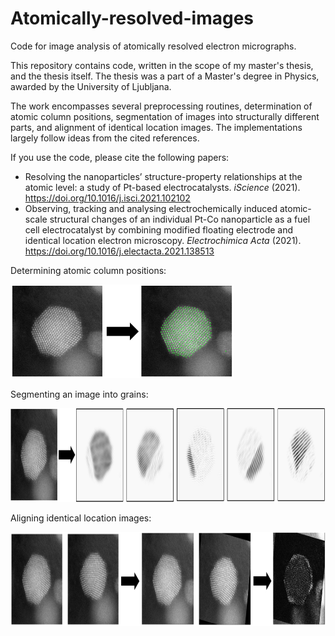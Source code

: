 # Atomically-resolved-images
Code for image analysis of atomically resolved electron micrographs.

This repository contains code, written in the scope of my master's thesis, and the thesis itself. The thesis was a part of a Master's degree in Physics, awarded by the University of Ljubljana. 

The work encompasses several preprocessing routines, determination of atomic column positions, segmentation of images into structurally different parts, and alignment of identical location images. The implementations largely follow ideas from the cited references.

If you use the code, please cite the following papers: 

* Resolving the nanoparticles’ structure-property relationships at the atomic level: a study of Pt-based electrocatalysts. *iScience* (2021). https://doi.org/10.1016/j.isci.2021.102102
* Observing, tracking and analysing electrochemically induced atomic-scale structural changes of an individual Pt-Co nanoparticle as a fuel cell electrocatalyst by combining modified floating electrode and identical location electron microscopy. *Electrochimica Acta* (2021). https://doi.org/10.1016/j.electacta.2021.138513 

Determining atomic column positions:
<p align="left">
  <img src="examples/example_positions.png" height="150" title="Determining atomic column positions">
<p align="left">

Segmenting an image into grains:
<p align="left">
  <img src="examples/example_segmentation.png" height="150" title="Determining atomic column positions">
<p align="left">

Aligning identical location images:
<p align="left">
  <img src="examples/example_registration.png" height="150" title="Determining atomic column positions">
<p align="left">
